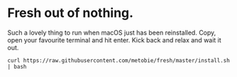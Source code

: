 # Fresh out of nothing.
Such a lovely thing to run when macOS just has been reinstalled.
Copy, open your favourite terminal and hit enter. Kick back and relax and wait it out.

```shell
curl https://raw.githubusercontent.com/metobie/fresh/master/install.sh | bash
```
